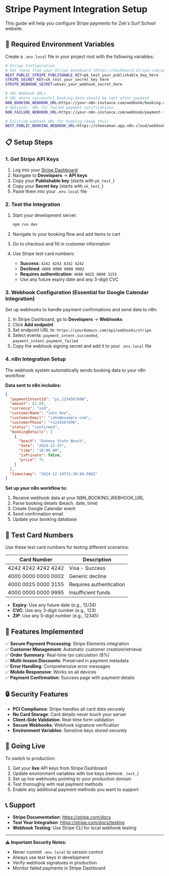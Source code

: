 # Stripe Payment Integration Setup

This guide will help you configure Stripe payments for Zek's Surf School website.

## 🔧 Required Environment Variables

Create a `.env.local` file in your project root with the following variables:

```bash
# Stripe Configuration
# Get these from your Stripe Dashboard (https://dashboard.stripe.com/apikeys)
NEXT_PUBLIC_STRIPE_PUBLISHABLE_KEY=pk_test_your_publishable_key_here
STRIPE_SECRET_KEY=sk_test_your_secret_key_here
STRIPE_WEBHOOK_SECRET=whsec_your_webhook_secret_here

# n8n Webhook URLs
# URL where successful booking data should be sent after payment
N8N_BOOKING_WEBHOOK_URL=https://your-n8n-instance.com/webhook/booking-confirmed
# Optional: URL for failed payment notifications
N8N_FAILURE_WEBHOOK_URL=https://your-n8n-instance.com/webhook/payment-failed

# Existing webhook URL for booking (keep this)
NEXT_PUBLIC_BOOKING_WEBHOOK_URL=https://cheeseman.app.n8n.cloud/webhook-test/00838f20-101f-4e94-9b6f-bb5bdc2e4e04
```

## 📋 Setup Steps

### 1. Get Stripe API Keys

1. Log into your [Stripe Dashboard](https://dashboard.stripe.com/)
2. Navigate to **Developers** → **API keys**
3. Copy your **Publishable key** (starts with `pk_test_`)
4. Copy your **Secret key** (starts with `sk_test_`)
5. Paste them into your `.env.local` file

### 2. Test the Integration

1. Start your development server:
   ```bash
   npm run dev
   ```

2. Navigate to your booking flow and add items to cart
3. Go to checkout and fill in customer information
4. Use Stripe test card numbers:
   - **Success**: `4242 4242 4242 4242`
   - **Declined**: `4000 0000 0000 0002`
   - **Requires authentication**: `4000 0025 0000 3155`
   - Use any future expiry date and any 3-digit CVC

### 3. Webhook Configuration (Essential for Google Calendar Integration)

Set up webhooks to handle payment confirmations and send data to n8n:

1. In Stripe Dashboard, go to **Developers** → **Webhooks**
2. Click **Add endpoint**
3. Set endpoint URL to: `https://yourdomain.com/api/webhooks/stripe`
4. Select events: `payment_intent.succeeded`, `payment_intent.payment_failed`
5. Copy the webhook signing secret and add it to your `.env.local` file

### 4. n8n Integration Setup

The webhook system automatically sends booking data to your n8n workflow:

**Data sent to n8n includes:**
```json
{
  "paymentIntentId": "pi_1234567890",
  "amount": 81.00,
  "currency": "usd",
  "customerName": "John Doe",
  "customerEmail": "john@example.com",
  "customerPhone": "+1234567890",
  "status": "confirmed",
  "bookingDetails": [
    {
      "beach": "Doheny State Beach",
      "date": "2024-12-15",
      "time": "10:00 AM",
      "isPrivate": false,
      "price": 75
    }
  ],
  "timestamp": "2024-12-10T15:30:00.000Z"
}
```

**Set up your n8n workflow to:**
1. Receive webhook data at your N8N_BOOKING_WEBHOOK_URL
2. Parse booking details (beach, date, time)
3. Create Google Calendar event
4. Send confirmation email
5. Update your booking database

## 🧪 Test Card Numbers

Use these test card numbers for testing different scenarios:

| Card Number | Description |
|-------------|-------------|
| 4242 4242 4242 4242 | Visa - Success |
| 4000 0000 0000 0002 | Generic decline |
| 4000 0025 0000 3155 | Requires authentication |
| 4000 0000 0000 9995 | Insufficient funds |

- **Expiry**: Use any future date (e.g., 12/34)
- **CVC**: Use any 3-digit number (e.g., 123)
- **ZIP**: Use any 5-digit number (e.g., 12345)

## 🎯 Features Implemented

✅ **Secure Payment Processing**: Stripe Elements integration  
✅ **Customer Management**: Automatic customer creation/retrieval  
✅ **Order Summary**: Real-time tax calculation (8%)  
✅ **Multi-lesson Discounts**: Preserved in payment metadata  
✅ **Error Handling**: Comprehensive error messages  
✅ **Mobile Responsive**: Works on all devices  
✅ **Payment Confirmation**: Success page with payment details  

## 🔒 Security Features

- **PCI Compliance**: Stripe handles all card data securely
- **No Card Storage**: Card details never touch your server
- **Client-Side Validation**: Real-time form validation
- **Secure Webhooks**: Webhook signature verification
- **Environment Variables**: Sensitive keys stored securely

## 🚀 Going Live

To switch to production:

1. Get your **live** API keys from Stripe Dashboard
2. Update environment variables with live keys (remove `_test_`)
3. Set up live webhooks pointing to your production domain
4. Test thoroughly with real payment methods
5. Enable any additional payment methods you want to support

## 📞 Support

- **Stripe Documentation**: https://stripe.com/docs
- **Test Your Integration**: https://stripe.com/docs/testing
- **Webhook Testing**: Use Stripe CLI for local webhook testing

---

**⚠️ Important Security Notes:**
- Never commit `.env.local` to version control
- Always use test keys in development
- Verify webhook signatures in production
- Monitor failed payments in Stripe Dashboard 